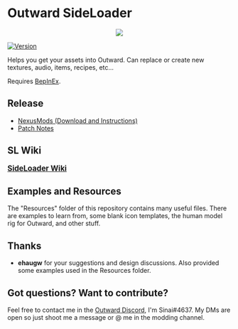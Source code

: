 # Outward SideLoader

<p align="center">
<img align="center" src="https://i.imgur.com/9rxjYNT.png">
</p>

[![Version](https://img.shields.io/badge/BepInEx-5.0.1-green.svg)](https://github.com/BepInEx/BepInEx)

Helps you get your assets into Outward. Can replace or create new textures, audio, items, recipes, etc...

Requires [BepInEx](https://github.com/BepInEx/BepInEx).

## Release

* [NexusMods (Download and Instructions)](https://www.nexusmods.com/outward/mods/96)
* [Patch Notes](https://github.com/sinaioutlander/Outward-SideLoader/releases)

## SL Wiki

<big><b>[SideLoader Wiki](https://github.com/sinaioutlander/Outward-SideLoader/wiki)</b></big>

## Examples and Resources

The "Resources" folder of this repository contains many useful files. There are examples to learn from, some blank icon templates, the human model rig for Outward, and other stuff. 

## Thanks
* <b>ehaugw</b> for your suggestions and design discussions. Also provided some examples used in the Resources folder.

## Got questions? Want to contribute?

Feel free to contact me in the [Outward Discord](discord.gg/outward), I'm Sinai#4637. My DMs are open so just shoot me a message or @ me in the modding channel.
